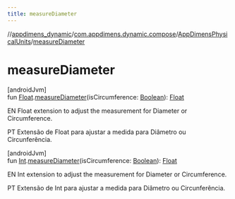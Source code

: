 ```yaml
---
title: measureDiameter
---
```

//[appdimens_dynamic](../../../index.html)/[com.appdimens.dynamic.compose](../index.html)/[AppDimensPhysicalUnits](index.html)/[measureDiameter](measure-diameter.html)



# measureDiameter



[androidJvm]\
fun [Float](https://kotlinlang.org/api/core/kotlin-stdlib/kotlin/-float/index.html).[measureDiameter](measure-diameter.html)(isCircumference: [Boolean](https://kotlinlang.org/api/core/kotlin-stdlib/kotlin/-boolean/index.html)): [Float](https://kotlinlang.org/api/core/kotlin-stdlib/kotlin/-float/index.html)



EN Float extension to adjust the measurement for Diameter or Circumference.



PT Extensão de Float para ajustar a medida para Diâmetro ou Circunferência.





[androidJvm]\
fun [Int](https://kotlinlang.org/api/core/kotlin-stdlib/kotlin/-int/index.html).[measureDiameter](measure-diameter.html)(isCircumference: [Boolean](https://kotlinlang.org/api/core/kotlin-stdlib/kotlin/-boolean/index.html)): [Float](https://kotlinlang.org/api/core/kotlin-stdlib/kotlin/-float/index.html)



EN Int extension to adjust the measurement for Diameter or Circumference.



PT Extensão de Int para ajustar a medida para Diâmetro ou Circunferência.



